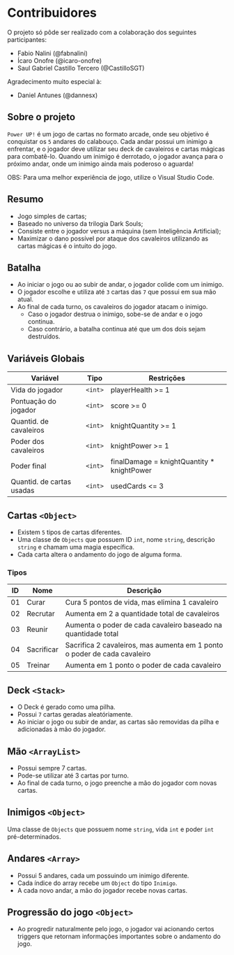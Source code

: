 # Contribuidores

O projeto só pôde ser realizado com a colaboração dos seguintes participantes: 

- Fabio Nalini (@fabnalini)
- Ícaro Onofre (@icaro-onofre)
- Saul Gabriel Castillo Tercero (@CastilloSGT)

Agradecimento muito especial à:

- Daniel Antunes (@dannesx)

## Sobre o projeto

`Power UP!` é um jogo de cartas no formato arcade, onde seu objetivo é conquistar os `5` andares do calabouço. Cada andar possui um inimigo a enfrentar, e o jogador deve utilizar seu deck de cavaleiros e cartas mágicas para combatê-lo. Quando um inimigo é derrotado, o jogador avança para o próximo andar, onde um inimigo ainda mais poderoso o aguarda!

OBS: Para uma melhor experiência de jogo, utilize o Visual Studio Code.

## Resumo

- Jogo simples de cartas;
- Baseado no universo da trilogia Dark Souls;
- Consiste entre o jogador versus a máquina (sem Inteligência Artificial);
- Maximizar o dano possível por ataque dos cavaleiros utilizando as cartas mágicas é o intuito do jogo.

## Batalha

- Ao iniciar o jogo ou ao subir de andar, o jogador colide com um inimigo.
- O jogador escolhe e utiliza até `3` cartas das `7` que possui em sua mão atual.
- Ao final de cada turno, os cavaleiros do jogador atacam o inimigo.
   - Caso o jogador destrua o inimigo, sobe-se de andar e o jogo continua.
   - Caso contrário, a batalha continua até que um dos dois sejam destruídos.

## Variáveis Globais

| Variável                  | Tipo     | Restrições              |
| ------------------------- | -------- | ----------------------- |
| Vida do jogador           | `<int>`  | playerHealth >= 1       |
| Pontuação do jogador      | `<int>`  | score >= 0              |
| Quantid. de cavaleiros    | `<int>`  | knightQuantity >= 1     |
| Poder dos cavaleiros      | `<int>`  | knightPower >= 1        |
| Poder final               | `<int>`  | finalDamage = knightQuantity * knightPower        |
| Quantid. de cartas usadas | `<int>`  | usedCards <= 3          |

## Cartas `<Object>`

- Existem `5` tipos de cartas diferentes.
- Uma classe de `Objects` que possuem ID `int`, nome `string`, descrição `string` e chamam uma magia específica.
- Cada carta altera o andamento do jogo de alguma forma.

### Tipos

| ID | Nome       | Descrição                                                                |
| -- | ---------- | ------------------------------------------------------------------------ |
| 01 | Curar      | Cura 5 pontos de vida, mas elimina 1 cavaleiro                           |
| 02 | Recrutar   | Aumenta em 2 a quantidade total de cavaleiros                            |
| 03 | Reunir     | Aumenta o poder de cada cavaleiro baseado na quantidade total            |
| 04 | Sacrificar | Sacrifica 2 cavaleiros, mas aumenta em 1 ponto o poder de cada cavaleiro |
| 05 | Treinar    | Aumenta em 1 ponto o poder de cada cavaleiro                             |

## Deck `<Stack>`

- O Deck é gerado como uma pilha.
- Possui `7` cartas geradas aleatóriamente.
- Ao iniciar o jogo ou subir de andar, as cartas são removidas da pilha e adicionadas à mão do jogador.

## Mão `<ArrayList>`

- Possui sempre 7 cartas. 
- Pode-se utilizar até 3 cartas por turno. 
- Ao final de cada turno, o jogo preenche a mão do jogador com novas cartas.

## Inimigos `<Object>`

Uma classe de `Objects` que possuem nome `string`, vida `int` e poder `int` pré-determinados.

## Andares `<Array>`

- Possui 5 andares, cada um possuindo um inimigo diferente.
- Cada índice do array recebe um `Object` do tipo `Inimigo`.
- A cada novo andar, a mão do jogador recebe novas cartas.

## Progressão do jogo `<Object>`

- Ao progredir naturalmente pelo jogo, o jogador vai acionando certos triggers que retornam informações importantes sobre o andamento do jogo.
